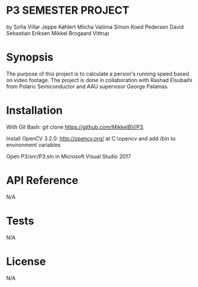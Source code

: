 # P3 SEMESTER PROJECT
by
Sofia Villar
Jeppe Køhlert
Miicha Valiima
Simon Koed Pedersen
David Sebastian Eriksen
Mikkel Brogaard Vittrup

# Synopsis
The purpose of this project is to calculate a person's running speed based on video footage. The project is done in collaboration with Rashad Elsubaihi from Polaric Semiconductor and AAU supervisor George Palamas.

# Installation
With Git Bash:
    git clone https://github.com/MikkelBV/P3.

Install OpenCV 3.2.0:
    http://opencv.org/
at C:\opencv
and add /bin to environment variables

Open 
    P3/src/P3.sln
in Microsoft Visual Studio 2017

# API Reference
N/A 

# Tests
N/A

# License
N/A